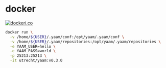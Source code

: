 # docker

[![dockeri.co](https://dockeri.co/image/utrecht/yaam)](https://hub.docker.com/r/utrecht/yaam)

```bash
docker run \
  -v /home/${USER}/.yaam/conf:/opt/yaam/.yaam/conf \
  -v /home/${USER}/.yaam/repositories:/opt/yaam/.yaam/repositories \
  -e YAAM_USER=hello \
  -e YAAM_PASS=world \
  -p 25213:25213 \
  -it utrecht/yaam:v0.3.0
```
